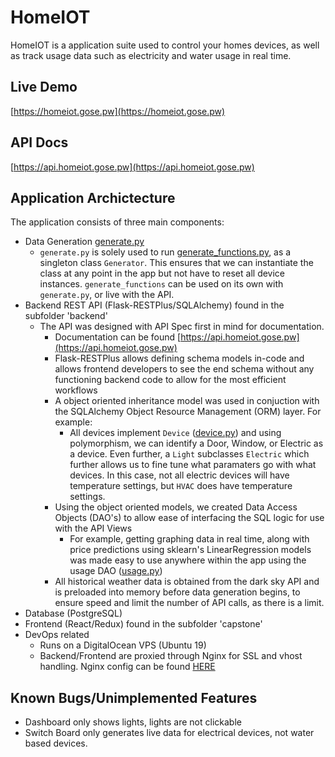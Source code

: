 # HomeIOT

HomeIOT is a application suite used to control your homes devices, as well as track usage data such as electricity and water usage in real time.

## Live Demo
[https://homeiot.gose.pw](https://homeiot.gose.pw)

## API Docs
[https://api.homeiot.gose.pw](https://api.homeiot.gose.pw)

## Application Archictecture

The application consists of three main components:
- Data Generation [generate.py](backend/generate.py)
  - `generate.py` is solely used to run [generate_functions.py](backend/generate.py), as a singleton class `Generator`. This ensures that we can instantiate the class at any point in the app but not have to reset all device instances. `generate_functions` can be used on its own with `generate.py`, or live with the API.
- Backend REST API (Flask-RESTPlus/SQLAlchemy) found in the subfolder 'backend'
    - The API was designed with API Spec first in mind for documentation.
      - Documentation can be found [https://api.homeiot.gose.pw](https://api.homeiot.gose.pw)
      - Flask-RESTPlus allows defining schema models in-code and allows frontend developers to see the end schema without any functioning backend code to allow for the most efficient workflows
      - A object oriented inheritance model was used in conjuction with the SQLAlchemy Object Resource Management (ORM) layer. For example:
        - All devices implement `Device` ([device.py](backend/dao/device.py)) and using polymorphism, we can identify a Door, Window, or Electric as a device. Even further, a `Light` subclasses `Electric` which further allows us to fine tune what paramaters go with what devices. In this case, not all electric devices will have temperature settings, but `HVAC` does have temperature settings.
      - Using the object oriented models, we created Data Access Objects (DAO's) to allow ease of interfacing the SQL logic for use with the API Views
        - For example, getting graphing data in real time, along with price predictions using sklearn's LinearRegression models was made easy to use anywhere within the app using the usage DAO ([usage.py](backend/dao/usage.py#L174))
      - All historical weather data is obtained from the dark sky API and is preloaded into memory before data generation begins, to ensure speed and limit the number of API calls, as there is a limit.
- Database (PostgreSQL)
- Frontend (React/Redux) found in the subfolder 'capstone'
- DevOps related
    - Runs on a DigitalOcean VPS (Ubuntu 19)
    - Backend/Frontend are proxied through Nginx for SSL and vhost handling. Nginx config can be found [HERE](misc_configs/nginx_config)

## Known Bugs/Unimplemented Features
- Dashboard only shows lights, lights are not clickable
- Switch Board only generates live data for electrical devices, not water based devices.